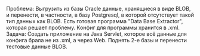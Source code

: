 Проблема: Выгрузить из базы Oracle данные, хранящиеся в виде BLOB, и перенести, в частности, в базу Рostgresql, в которой отсутствует такой тип данных как BLOB.
Есть готовая программа "Data Base Extractor", которая решает проблему. Конфиг для программы хранится в .xml.
Задача: Создать приложение на Java Servlet, которое всё данные для конфига брала не из .xml, а через Web. Поднять 2-е базы и перенести тестовые данные BLOB.
